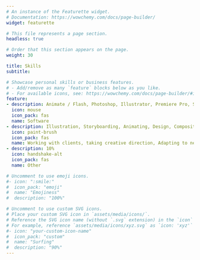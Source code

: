 ```yaml
---
# An instance of the Featurette widget.
# Documentation: https://wowchemy.com/docs/page-builder/
widget: featurette

# This file represents a page section.
headless: true

# Order that this section appears on the page.
weight: 30

title: Skills
subtitle:

# Showcase personal skills or business features.
# - Add/remove as many `feature` blocks below as you like.
# - For available icons, see: https://wowchemy.com/docs/page-builder/#icons
feature:
- description: Animate / Flash, Photoshop, Illustrator, Premiere Pro, Storyboard Pro, CLIP STUDIO PAINT
  icon: mouse
  icon_pack: fas
  name: Software
- description: Illustration, Storyboarding, Animating, Design, Compositing, Screenwriting, Cinematography, CSS & HTML
  icon: paint-brush
  icon_pack: fas
  name: Working with clients, taking creative direction, Adapting to new workflows and tools, Recreating resturant recipes
- description: 10%
  icon: handshake-alt
  icon_pack: fas
  name: Other

# Uncomment to use emoji icons.
#- icon: ":smile:"
#  icon_pack: "emoji"
#  name: "Emojiness"
#  description: "100%"  

# Uncomment to use custom SVG icons.
# Place your custom SVG icon in `assets/media/icons/`.
# Reference the SVG icon name (without `.svg` extension) in the `icon` field.
# For example, reference `assets/media/icons/xyz.svg` as `icon: 'xyz'`
#- icon: "your-custom-icon-name"
#  icon_pack: "custom"
#  name: "Surfing"
#  description: "90%"
---
```

